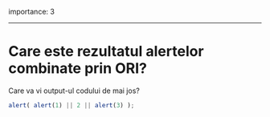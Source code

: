 importance: 3

---

# Care este rezultatul alertelor combinate prin ORI?

Care va vi output-ul codului de mai jos?

```js
alert( alert(1) || 2 || alert(3) );
```

